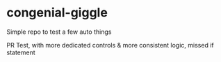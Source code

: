 # congenial-giggle

Simple repo to test a few auto things

PR Test, with more dedicated controls & more consistent logic, missed if statement

